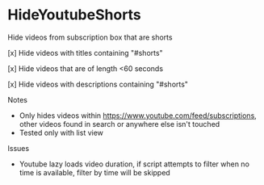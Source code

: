 # HideYoutubeShorts
Hide videos from subscription box that are shorts

[x] Hide videos with titles containing "#shorts"

[x] Hide videos that are of length <60 seconds

[x] Hide videos with descriptions containing "#shorts"

Notes 
* Only hides videos within https://www.youtube.com/feed/subscriptions, other videos found in search or anywhere else isn't touched
* Tested only with list view

Issues

* Youtube lazy loads video duration, if script attempts to filter when no time is available, filter by time will be skipped
